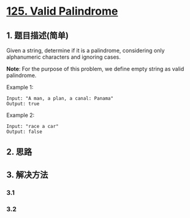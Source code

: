 # [125. Valid Palindrome](https://leetcode-cn.com/problems/valid-palindrome/)

## 1. 题目描述(简单)

Given a string, determine if it is a palindrome, considering only alphanumeric characters and ignoring cases.

**Note**: For the purpose of this problem, we define empty string as valid palindrome.

Example 1:
```
Input: "A man, a plan, a canal: Panama"
Output: true
```
Example 2:
```
Input: "race a car"
Output: false
```


## 2. 思路

## 3. 解决方法

### 3.1



### 3.2

